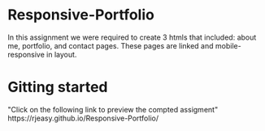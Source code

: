 # Responsive-Portfolio
<p>
    In this assignment we were required to create 3 htmls that included: about me, portfolio, and contact pages. These pages are linked and mobile-responsive in layout. 

# Gitting started
<p>
  "Click on the following link to preview the compted assigment"
   https://rjeasy.github.io/Responsive-Portfolio/
  
